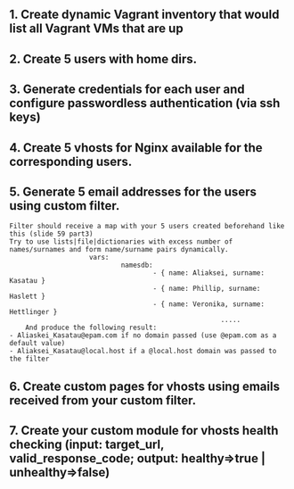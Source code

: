 ## 1.	Create dynamic Vagrant inventory that would list all Vagrant VMs that are up
## 2.	Create 5 users with home dirs.
## 3.	Generate credentials for each user and configure passwordless authentication (via ssh keys)
## 4.	Create 5 vhosts for Nginx available for the corresponding users.
## 5.	Generate 5 email addresses for the users using custom filter.
    Filter should receive a map with your 5 users created beforehand like this (slide 59 part3)
    Try to use lists|file|dictionaries with excess number of names/surnames and form name/surname pairs dynamically.
                        vars:
                                namesdb:
                                        - { name: Aliaksei, surname: Kasatau }         
                                        - { name: Phillip, surname: Haslett }         
                                        - { name: Veronika, surname: Hettlinger }
                                                         .....
        And produce the following result:  
    - Aliaskei_Kasatau@epam.com if no domain passed (use @epam.com as a default value)
    - Aliaksei_Kasatau@local.host if a @local.host domain was passed to the filter

## 6.	Create custom pages for vhosts using emails received from your custom filter.
## 7.	Create your custom module for vhosts health checking (input: target_url, valid_response_code; output: healthy=>true | unhealthy=>false)
